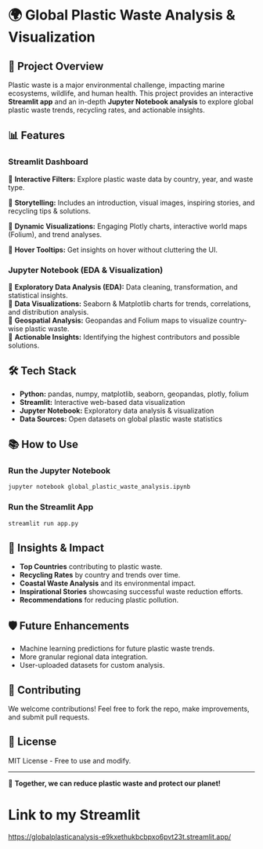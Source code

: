 # 🌍 Global Plastic Waste Analysis & Visualization

## 🌱 Project Overview
Plastic waste is a major environmental challenge, impacting marine ecosystems, wildlife, and human health. This project provides an interactive **Streamlit app** and an in-depth **Jupyter Notebook analysis** to explore global plastic waste trends, recycling rates, and actionable insights.

## 📊 Features
### **Streamlit Dashboard**
🔹 **Interactive Filters:** Explore plastic waste data by country, year, and waste type.  

🔹 **Storytelling:** Includes an introduction, visual images, inspiring stories, and recycling tips & solutions.  

🔹 **Dynamic Visualizations:** Engaging Plotly charts, interactive world maps (Folium), and trend analyses.  

🔹 **Hover Tooltips:** Get insights on hover without cluttering the UI.  



### **Jupyter Notebook (EDA & Visualization)**
🔹 **Exploratory Data Analysis (EDA):** Data cleaning, transformation, and statistical insights.  
🔹 **Data Visualizations:** Seaborn & Matplotlib charts for trends, correlations, and distribution analysis.  
🔹 **Geospatial Analysis:** Geopandas and Folium maps to visualize country-wise plastic waste.  
🔹 **Actionable Insights:** Identifying the highest contributors and possible solutions.  

## 🛠️ Tech Stack
- **Python:** pandas, numpy, matplotlib, seaborn, geopandas, plotly, folium
- **Streamlit:** Interactive web-based data visualization
- **Jupyter Notebook:** Exploratory data analysis & visualization
- **Data Sources:** Open datasets on global plastic waste statistics

## 📚 How to Use
### **Run the Jupyter Notebook**
```bash
jupyter notebook global_plastic_waste_analysis.ipynb
```

### **Run the Streamlit App**
```bash
streamlit run app.py
```

## 🌿 Insights & Impact
- **Top Countries** contributing to plastic waste.
- **Recycling Rates** by country and trends over time.
- **Coastal Waste Analysis** and its environmental impact.
- **Inspirational Stories** showcasing successful waste reduction efforts.
- **Recommendations** for reducing plastic pollution.

## 🛡️ Future Enhancements
- Machine learning predictions for future plastic waste trends.
- More granular regional data integration.
- User-uploaded datasets for custom analysis.

## 🚀 Contributing
We welcome contributions! Feel free to fork the repo, make improvements, and submit pull requests.


## 📢 License
MIT License - Free to use and modify.

---
🌱 **Together, we can reduce plastic waste and protect our planet!**



# Link to my Streamlit
https://globalplasticanalysis-e9kxethukbcbpxo6pvt23t.streamlit.app/
